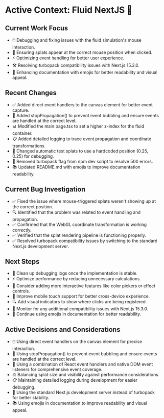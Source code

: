 # Active Context: Fluid NextJS 🌊

## Current Work Focus
- 🖱️ Debugging and fixing issues with the fluid simulation's mouse interaction.
- 🎯 Ensuring splats appear at the correct mouse position when clicked.
- ⚡ Optimizing event handling for better user experience.
- 🛠️ Resolving turbopack compatibility issues with Next.js 15.3.0.
- 📝 Enhancing documentation with emojis for better readability and visual appeal.

## Recent Changes
- ✅ Added direct event handlers to the canvas element for better event capture.
- 🛑 Added stopPropagation() to prevent event bubbling and ensure events are handled at the correct level.
- 📊 Modified the main page.tsx to set a higher z-index for the fluid container.
- 📋 Added detailed logging to trace event propagation and coordinate transformations.
- 🧪 Changed automatic test splats to use a hardcoded position (0.25, 0.25) for debugging.
- 🚫 Removed turbopack flag from npm dev script to resolve 500 errors.
- 📚 Updated README.md with emojis to improve documentation readability.

## Current Bug Investigation
- ✅ Fixed the issue where mouse-triggered splats weren't showing up at the correct position.
- 🔍 Identified that the problem was related to event handling and propagation.
- ✅ Confirmed that the WebGL coordinate transformation is working correctly.
- ✅ Verified that the splat rendering pipeline is functioning properly.
- ✅ Resolved turbopack compatibility issues by switching to the standard Next.js development server.

## Next Steps
- 🧹 Clean up debugging logs once the implementation is stable.
- ⚡ Optimize performance by reducing unnecessary calculations.
- 🎨 Consider adding more interactive features like color pickers or effect controls.
- 📱 Improve mobile touch support for better cross-device experience.
- 🔍 Add visual indicators to show where clicks are being registered.
- 👀 Monitor for any additional compatibility issues with Next.js 15.3.0.
- 📝 Continue using emojis in documentation for better readability.

## Active Decisions and Considerations
- 🖱️ Using direct event handlers on the canvas element for precise interaction.
- 🛑 Using stopPropagation() to prevent event bubbling and ensure events are handled at the correct level.
- 🔄 Using a combination of React event handlers and native DOM event listeners for comprehensive event coverage.
- ⚖️ Balancing splat size and visibility against performance considerations.
- 📋 Maintaining detailed logging during development for easier debugging.
- 🚀 Using the standard Next.js development server instead of turbopack for better stability.
- 📚 Using emojis in documentation to improve readability and visual appeal.
